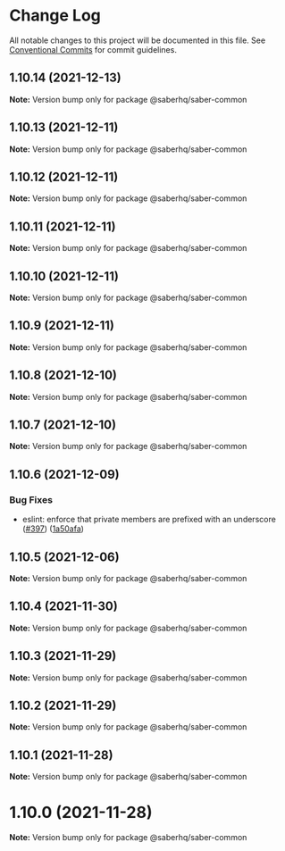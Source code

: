 # Change Log

All notable changes to this project will be documented in this file.
See [Conventional Commits](https://conventionalcommits.org) for commit guidelines.

## 1.10.14 (2021-12-13)

**Note:** Version bump only for package @saberhq/saber-common





## 1.10.13 (2021-12-11)

**Note:** Version bump only for package @saberhq/saber-common





## 1.10.12 (2021-12-11)

**Note:** Version bump only for package @saberhq/saber-common





## 1.10.11 (2021-12-11)

**Note:** Version bump only for package @saberhq/saber-common





## 1.10.10 (2021-12-11)

**Note:** Version bump only for package @saberhq/saber-common





## 1.10.9 (2021-12-11)

**Note:** Version bump only for package @saberhq/saber-common





## 1.10.8 (2021-12-10)

**Note:** Version bump only for package @saberhq/saber-common





## 1.10.7 (2021-12-10)

**Note:** Version bump only for package @saberhq/saber-common





## 1.10.6 (2021-12-09)


### Bug Fixes

* eslint: enforce that private members are prefixed with an underscore ([#397](https://github.com/saber-hq/saber-common/issues/397)) ([1a50afa](https://github.com/saber-hq/saber-common/commit/1a50afaf13cb4389ba009fd4bdf206a4db2cad93))





## 1.10.5 (2021-12-06)

**Note:** Version bump only for package @saberhq/saber-common





## 1.10.4 (2021-11-30)

**Note:** Version bump only for package @saberhq/saber-common





## 1.10.3 (2021-11-29)

**Note:** Version bump only for package @saberhq/saber-common





## 1.10.2 (2021-11-29)

**Note:** Version bump only for package @saberhq/saber-common





## 1.10.1 (2021-11-28)

**Note:** Version bump only for package @saberhq/saber-common





# 1.10.0 (2021-11-28)

**Note:** Version bump only for package @saberhq/saber-common
